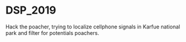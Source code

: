 # DSP_2019
Hack the poacher, trying to localize cellphone signals in Karfue national park and filter for potentials poachers. 
